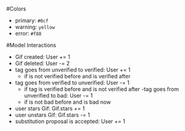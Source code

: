 #Colors
- primary: `#0cf`
- warning: `yellow`
- error: `#f88`

#Model Interactions
- Gif created: User += 1
- Gif deleted: User -= 2
- tag goes from unverified to verified: User += 1
    + if is not verified before and is verified after
- tag goes from verified to unverified: User -= 1
    + if tag is verified before and is not verified after
-tag goes from unverified to bad: User -= 1
    + if is not bad before and is bad now
- user stars Gif: Gif.stars += 1
- user unstars Gif: Gif.stars -= 1
- substitution proposal is accepted: User += 1

